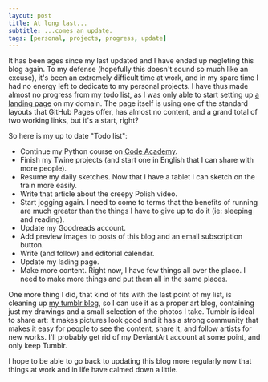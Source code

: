 ```yaml
---
layout: post
title: At long last...
subtitle: ...comes an update.
tags: [personal, projects, progress, update]
---
```


It has been ages since my last updated and I have ended up negleting this blog again.
To my defense (hopefully this doesn't sound so much like an excuse), it's been an extremely difficult time at work, and in my spare time I had no energy left to dedicate to my personal projects.
I have thus made almost no progress from my todo list, as I was only able to start setting up [a landing page](http://melyanna.net/) on my domain.
The page itself is using one of the standard layouts that GitHub Pages offer, has almost no content, and a grand total of two working links, but it's a start, right?

So here is my up to date "Todo list":

* Continue my Python course on [Code Academy](https://www.codecademy.com/Melyanna).
* Finish my Twine projects (and start one in English that I can share with more people).
* Resume my daily sketches. Now that I have a tablet I can sketch on the train more easily.
* Write that article about the creepy Polish video.
* Start jogging again. I need to come to terms that the benefits of running are much greater than the things I have to give up to do it (ie: sleeping and reading).
* Update my Goodreads account.
* Add preview images to posts of this blog and an email subscription button.
* Write (and follow) and editorial calendar.
* Update my lading page.
* Make more content. Right now, I have few things all over the place. I need to make more things and put them all in the same places.

One more thing I did, that kind of fits with the last point of my list, is cleaning up [my tumblr blog](https://melyanna.tumblr.com/), so I can use it as a proper art blog, containing just my drawings and a small selection of the photos I take.
Tumblr is ideal to share art: it makes pictures look good and it has a strong community that makes it easy for people to see the content, share it, and follow artists for new works. I'll probably get rid of my DeviantArt account at some point, and only keep Tumblr.

I hope to be able to go back to updating this blog more regularly now that things at work and in life have calmed down a little.